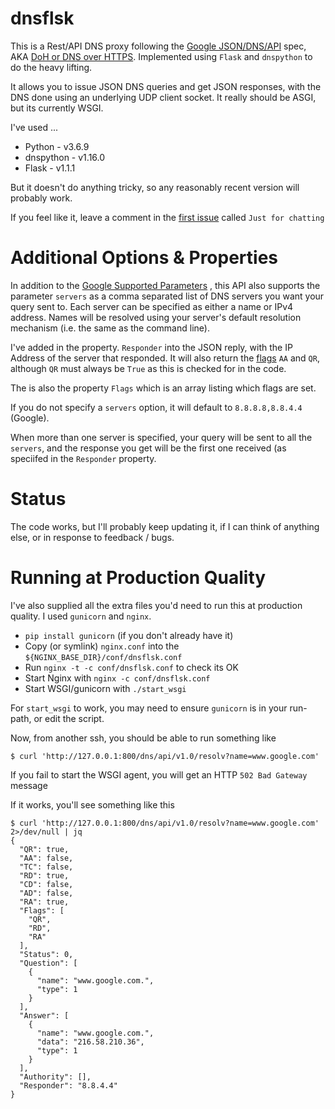 # dnsflsk

This is a Rest/API DNS proxy following the [Google JSON/DNS/API](https://developers.google.com/speed/public-dns/docs/doh/json) spec,
AKA [DoH or DNS over HTTPS](https://developers.google.com/speed/public-dns/docs/doh/index).  Implemented using `Flask` and `dnspython` to do the heavy lifting.

It allows you to issue JSON DNS queries and get JSON responses, with the DNS done using an 
underlying UDP client socket.  It really should be ASGI, but its currently WSGI.

I've used ...

* Python - v3.6.9
* dnspython - v1.16.0
* Flask - v1.1.1

But it doesn't do anything tricky, so any reasonably recent version will probably work.

If you feel like it, leave a comment in the [first issue](https://github.com/james-stevens/dnsflsk/issues/1) called `Just for chatting`



# Additional Options & Properties

In addition to the [Google Supported Parameters](https://developers.google.com/speed/public-dns/docs/doh/json#supported_parameters)
, this API also supports the parameter `servers` as a comma separated list of DNS servers you want your query sent to.
Each server can be specified as either a name or IPv4 address. Names will be resolved using your server's default resolution mechanism
(i.e. the same as the command line).

I've added in the property. `Responder` into the JSON reply, with the IP Address of the server that responded.
It will also return the [flags](https://tools.ietf.org/html/rfc2065#section-6.1) `AA` and `QR`,
although `QR` must always be `True` as this is checked for in the code.

The is also the property `Flags` which is an array listing which flags are set.

If you do not specify a `servers` option, it will default to `8.8.8.8,8.8.4.4` (Google).

When more than one server is specified, your query will be sent to all the `servers`, and the
response you get will be the first one received (as speciifed in the `Responder` property.


# Status

The code works, but I'll probably keep updating it, if I can think of anything else, or in response to feedback / bugs.



# Running at Production Quality

I've also supplied all the extra files you'd need to run this at production quality. I used `gunicorn` and `nginx`.

* `pip install gunicorn` (if you don't already have it)
* Copy (or symlink) `nginx.conf` into the `${NGINX_BASE_DIR}/conf/dnsflsk.conf`
* Run `nginx -t -c conf/dnsflsk.conf` to check its OK
* Start Nginx with `nginx -c conf/dnsflsk.conf`
* Start WSGI/gunicorn with `./start_wsgi`

For `start_wsgi` to work, you may need to ensure `gunicorn` is in your run-path, or edit the script.

Now, from another ssh, you should be able to run something like

```
$ curl 'http://127.0.0.1:800/dns/api/v1.0/resolv?name=www.google.com'
```
If you fail to start the WSGI agent, you will get an HTTP `502 Bad Gateway` message

If it works, you'll see something like this
```
$ curl 'http://127.0.0.1:800/dns/api/v1.0/resolv?name=www.google.com' 2>/dev/null | jq
{
  "QR": true,
  "AA": false,
  "TC": false,
  "RD": true,
  "CD": false,
  "AD": false,
  "RA": true,
  "Flags": [
    "QR",
    "RD",
    "RA"
  ],
  "Status": 0,
  "Question": [
    {
      "name": "www.google.com.",
      "type": 1
    }
  ],
  "Answer": [
    {
      "name": "www.google.com.",
      "data": "216.58.210.36",
      "type": 1
    }
  ],
  "Authority": [],
  "Responder": "8.8.4.4"
}
```

